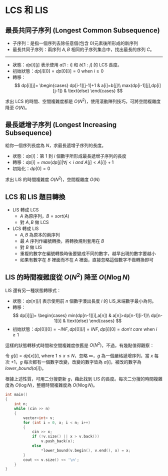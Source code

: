 # LCS 和 LIS

## 最長共同子序列 (Longest Common Subsequence)
- 子序列：是指一個序列去除任意個(包含 0)元素後所形成的新序列
- 最長共同子序列：兩序列 $A,B$ 相同的子序列集合中，找出最長的序列 $C$。

---

- 狀態：$dp[i][j]$ 表示使用 $a[1:i]$ 和 $b[1:j]$ 的 LCS 長度。
- 初始狀態：$dp[i][0]=dp[0][i]=0$ when $i\geq 0$
- 轉移：
$$
dp[i][j]=
\begin{cases}
dp[i-1][j-1]+1 & a[i]=b[j]\\
max(dp[i-1][j],dp[i][j-1]) & \text{else}
\end{cases}
$$

求出 LCS 的時間、空間複雜度都是 $O(N^2)$，使用滾動陣列技巧，可將空間複雜度降至 $O(N)$。

## 最長遞增子序列 (Longest Increasing Subsequence)
給你一個序列長度為 $N$，求最長遞增子序列的長度。

- 狀態：$dp[i]$：第 $1$ 到 $i$ 個數字所形成最長遞增子序列的長度
- 轉移：$dp[i]=max\{dp[j]|\forall j<i\ and\ A[j]<A[i]\}+1$
- 初始化：$dp[0]=0$

求出 LIS 的時間複雜度 $O(N^2)$，空間複雜度 $O(N)$

## LCS 和 LIS 題目轉換

- LIS 轉成 LCS
    - $A$ 為原序列，$B=sort(A)$
    - 對 $A,B$ 做 LCS
- LCS 轉成 LIS
    - $A,B$ 為原本的兩序列
    - 最 $A$ 序列作編號轉換，將轉換規則套用在 $B$
    - 對 $B$ 做 LIS
    - 重複的數字在編號轉換時後要變成不同的數字，越早出現的數字要越小
    - 如果有數字在 $B$ 裡面而不在 $A$ 裡面，直接忽略這個數字不做轉換即可

## LIS 的時間複雜度從 $O(N^2)$ 降至 $O(N\log N)$

LIS 還有另一種狀態轉移式：

- 狀態：$dp[n][i]$ 表示使用前 $n$ 個數字湊出長度 $i$ 的 LIS,末端數字最小為何。
- 轉移：
$$
dp[i][j]=
\begin{cases}
min(dp[n-1][i],a[n]) & a[n]>dp[n-1][i-1]\\
dp[n-1][i] & \text{else}
\end{cases}
$$
- 初始狀態：$dp[0][0] = -INF, dp[0][i] = INF, dp[i][0]=don't\ care$ when $i \geq 1$
<!-- TODO LIS 示意圖 -->

這樣的狀態轉移式時間和空間複雜度依舊是 $O(N^2)$，不過，有幾點值得觀察：

令 $g[i]=dp[x][i]$, where $1\leq x \leq N$，忽略 $\infty$，$g$ 為一個嚴格遞增序列，當 $x$ 每次 $+1$，$g$ 每次都有一個數字改變，改變的數字皆為 $a[i]$，被改的數字為$lower\_bound(a[i])$。

根據上述性質，可用二分搜更新 $g$，藉此找到 LIS 的長度。每次二分搜的時間複雜度為 $O(\log N)$，整體時間複雜度為 $O(N\log N)$。

```cpp
int main()
{
    int n;
    while (cin >> n)
    {
        vector<int> v;
        for (int i = 0, x; i < n; i++)
        {
            cin >> x;
            if (!v.size() || x > v.back())
                v.push_back(x);
            else
                *lower_bound(v.begin(), v.end(), x) = x;
        }
        cout << v.size() << '\n';
    }
}
```